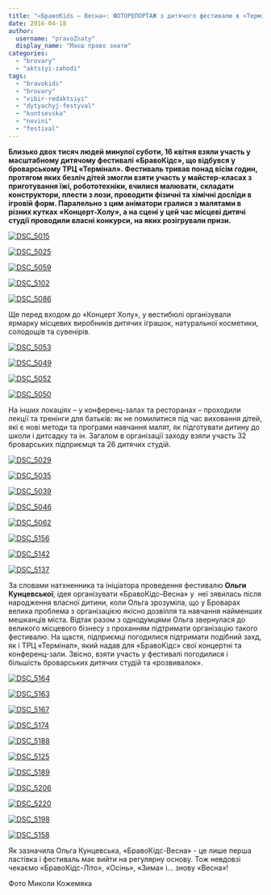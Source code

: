 ```yaml
---
title: "«БравоKids – Весна»: ФОТОРЕПОРТАЖ з дитячого фестивалю в «Терміналі»"
date: 2016-04-18
author: 
  username: "pravoZnaty"
  display_name: "Маєш право знати"
categories: 
  - "brovary"
  - "aktsiyi-zahodi"
tags: 
  - "bravokids"
  - "brovary"
  - "vibir-redaktsiyi"
  - "dytyachyj-festyval"
  - "kuntsevska"
  - "novini"
  - "festival"
---
```


**Близько двох тисяч людей минулої суботи, 16 квітня взяли участь у масштабному дитячому фестивалі «БравоКідс», що відбувся у броварському ТРЦ «Термінал». Фестиваль тривав понад вісім годин, протягом яких безліч дітей змогли взяти участь у майстер-класах з приготування їжі, робототехніки, вчилися малювати, складати конструктори, плести з лози, проводити фізичні та хімічні досліди в ігровій форм. Паралельно з цим аніматори гралися з малятами в різних кутках «Концерт-Холу», а на сцені у цей час місцеві дитячі студії проводили власні конкурси, на яких розігрували призи.**

[![DSC_5015](https://mpz.brovary.org/wp-content/uploads/2016/04/DSC_5015.jpg)](https://mpz.brovary.org/wp-content/uploads/2016/04/DSC_5015.jpg)

[](https://mpz.brovary.org/wp-content/uploads/2016/04/DSC_5016.jpg)[![DSC_5025](https://mpz.brovary.org/wp-content/uploads/2016/04/DSC_5025.jpg)](https://mpz.brovary.org/wp-content/uploads/2016/04/DSC_5025.jpg)

[![DSC_5059](https://mpz.brovary.org/wp-content/uploads/2016/04/DSC_5059.jpg)](https://mpz.brovary.org/wp-content/uploads/2016/04/DSC_5059.jpg)

[![DSC_5102](https://mpz.brovary.org/wp-content/uploads/2016/04/DSC_5102.jpg)](https://mpz.brovary.org/wp-content/uploads/2016/04/DSC_5102.jpg)

[![DSC_5086](https://mpz.brovary.org/wp-content/uploads/2016/04/DSC_5086.jpg)](https://mpz.brovary.org/wp-content/uploads/2016/04/DSC_5086.jpg)

Ще перед входом до «Концерт Холу», у вестибюлі організували ярмарку місцевих виробників дитячих іграшок, натуральної косметики, солодощів та сувенірів.

[![DSC_5053](https://mpz.brovary.org/wp-content/uploads/2016/04/DSC_5053.jpg)](https://mpz.brovary.org/wp-content/uploads/2016/04/DSC_5053.jpg)

[![DSC_5049](https://mpz.brovary.org/wp-content/uploads/2016/04/DSC_5049.jpg)](https://mpz.brovary.org/wp-content/uploads/2016/04/DSC_5049.jpg)

[![DSC_5052](https://mpz.brovary.org/wp-content/uploads/2016/04/DSC_5052.jpg)](https://mpz.brovary.org/wp-content/uploads/2016/04/DSC_5052.jpg)

[![DSC_5050](https://mpz.brovary.org/wp-content/uploads/2016/04/DSC_5050.jpg)](https://mpz.brovary.org/wp-content/uploads/2016/04/DSC_5050.jpg)

На інших локаціях – у конференц-залах та ресторанах – проходили лекції та тренінги для батьків: як не помилитися під час виховання дітей, які є нові методи та програми навчання малят, як підготувати дитину до школи і дитсадку та ін. Загалом в організації заходу взяли участь 32 броварських підприємця та 26 дитячих студій.

[![DSC_5029](https://mpz.brovary.org/wp-content/uploads/2016/04/DSC_5029.jpg)](https://mpz.brovary.org/wp-content/uploads/2016/04/DSC_5029.jpg)

[![DSC_5035](https://mpz.brovary.org/wp-content/uploads/2016/04/DSC_5035.jpg)](https://mpz.brovary.org/wp-content/uploads/2016/04/DSC_5035.jpg)

[![DSC_5039](https://mpz.brovary.org/wp-content/uploads/2016/04/DSC_5039.jpg)](https://mpz.brovary.org/wp-content/uploads/2016/04/DSC_5039.jpg)

[![DSC_5046](https://mpz.brovary.org/wp-content/uploads/2016/04/DSC_5046.jpg)](https://mpz.brovary.org/wp-content/uploads/2016/04/DSC_5046.jpg)

[![DSC_5062](https://mpz.brovary.org/wp-content/uploads/2016/04/DSC_5062.jpg)](https://mpz.brovary.org/wp-content/uploads/2016/04/DSC_5062.jpg)

[![DSC_5156](https://mpz.brovary.org/wp-content/uploads/2016/04/DSC_5156.jpg)](https://mpz.brovary.org/wp-content/uploads/2016/04/DSC_5156.jpg)

[![DSC_5142](https://mpz.brovary.org/wp-content/uploads/2016/04/DSC_5142.jpg)](https://mpz.brovary.org/wp-content/uploads/2016/04/DSC_5142.jpg)

[![DSC_5137](https://mpz.brovary.org/wp-content/uploads/2016/04/DSC_5137.jpg)](https://mpz.brovary.org/wp-content/uploads/2016/04/DSC_5137.jpg)

За словами натхненника та ініціатора проведення фестивалю **Ольги Кунцевської**, ідея організувати «БравоКідс–Весна» у  неї зявилась після народження власної дитини, коли Ольга зрозуміла, що у Броварах велика проблема з організацією якісно дозвілля та навчання найменших мешканців міста. Відтак разом з однодумцями Ольга звернулася до великого місцевого бізнесу з проханням підтримати організацію такого фестивалю. На щастя, підприємці погодилися підтримати подібний захд, як і ТРЦ «Термінал», який надав для «БравоКідс» свої концертні та конференц-зали. Звісно, взяти участь у фестивалі погодилися і більшість броварських дитячих студій та «розвивалок».

[![DSC_5164](https://mpz.brovary.org/wp-content/uploads/2016/04/DSC_5164.jpg)](https://mpz.brovary.org/wp-content/uploads/2016/04/DSC_5164.jpg)

[![DSC_5163](https://mpz.brovary.org/wp-content/uploads/2016/04/DSC_5163.jpg)](https://mpz.brovary.org/wp-content/uploads/2016/04/DSC_5163.jpg)

[![DSC_5167](https://mpz.brovary.org/wp-content/uploads/2016/04/DSC_5167.jpg)](https://mpz.brovary.org/wp-content/uploads/2016/04/DSC_5167.jpg)

[![DSC_5174](https://mpz.brovary.org/wp-content/uploads/2016/04/DSC_5174.jpg)](https://mpz.brovary.org/wp-content/uploads/2016/04/DSC_5174.jpg)

[![DSC_5188](https://mpz.brovary.org/wp-content/uploads/2016/04/DSC_5188.jpg)](https://mpz.brovary.org/wp-content/uploads/2016/04/DSC_5188.jpg)

[![DSC_5125](https://mpz.brovary.org/wp-content/uploads/2016/04/DSC_5125.jpg)](https://mpz.brovary.org/wp-content/uploads/2016/04/DSC_5125.jpg)

[![DSC_5189](https://mpz.brovary.org/wp-content/uploads/2016/04/DSC_5189.jpg)](https://mpz.brovary.org/wp-content/uploads/2016/04/DSC_5189.jpg)

[![DSC_5206](https://mpz.brovary.org/wp-content/uploads/2016/04/DSC_5206.jpg)](https://mpz.brovary.org/wp-content/uploads/2016/04/DSC_5206.jpg)

[![DSC_5220](https://mpz.brovary.org/wp-content/uploads/2016/04/DSC_5220.jpg)](https://mpz.brovary.org/wp-content/uploads/2016/04/DSC_5220.jpg)

[![DSC_5198](https://mpz.brovary.org/wp-content/uploads/2016/04/DSC_5198.jpg)](https://mpz.brovary.org/wp-content/uploads/2016/04/DSC_5198.jpg)

[![DSC_5158](https://mpz.brovary.org/wp-content/uploads/2016/04/DSC_5158.jpg)](https://mpz.brovary.org/wp-content/uploads/2016/04/DSC_5158.jpg)

Як зазначила Ольга Кунцевська, «БравоКідс-Весна» - це лише перша ластівка і фестиваль має вийти на регулярну основу. Тож невдовзі чекаємо «БравоКідс-Літо», «Осінь», «Зима» і… знову «Весна»!

Фото Миколи Кожемяка
